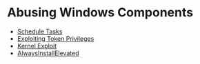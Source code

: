 # Abusing Windows Components

- [Schedule Tasks](schedule-tasks.md)
- [Exploiting Token Privileges](/wiki/windows-privilege-escalation/abusing-windows-components/exploiting-token-privileges.md)
- [Kernel Exploit](/wiki/windows-privilege-escalation/abusing-windows-components/kernel-exploit.md)
- [AlwaysInstallElevated](/wiki/windows-privilege-escalation/abusing-windows-components/alwaysinstallelevated.md)